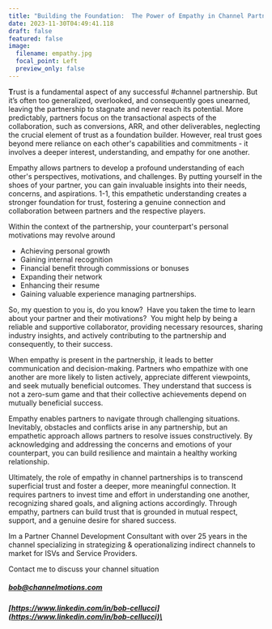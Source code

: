 ```yaml
---
title: "Building the Foundation:  The Power of Empathy in Channel Partnerships"
date: 2023-11-30T04:49:41.118
draft: false
featured: false
image:
  filename: empathy.jpg
  focal_point: Left
  preview_only: false
---
```

**T**rust is a fundamental aspect of any successful #channel partnership. But it’s often too generalized, overlooked, and consequently goes unearned, leaving the partnership to stagnate and never reach its potential. More predictably, partners focus on the transactional aspects of the collaboration, such as conversions, ARR, and other deliverables, neglecting the crucial element of trust as a foundation builder. However, real trust goes beyond mere reliance on each other's capabilities and commitments - it involves a deeper interest, understanding, and empathy for one another.

Empathy allows partners to develop a profound understanding of each other's perspectives, motivations, and challenges. By putting yourself in the shoes of your partner, you can gain invaluable insights into their needs, concerns, and aspirations. 1-1, this empathetic understanding creates a stronger foundation for trust, fostering a genuine connection and collaboration between partners and the respective players. 

Within the context of the partnership, your counterpart's personal motivations may revolve around 

- Achieving personal growth
- Gaining internal recognition 
- Financial benefit through commissions or bonuses
- Expanding their network 
- Enhancing their resume
- Gaining valuable experience managing partnerships. 

So, my question to you is, do you know?  Have you taken the time to learn about your partner and their motivations?  You might help by being a reliable and supportive collaborator, providing necessary resources, sharing industry insights, and actively contributing to the partnership and consequently, to their success.

When empathy is present in the partnership, it leads to better communication and decision-making. Partners who empathize with one another are more likely to listen actively, appreciate different viewpoints, and seek mutually beneficial outcomes. They understand that success is not a zero-sum game and that their collective achievements depend on mutually beneficial success.

Empathy enables partners to navigate through challenging situations. Inevitably, obstacles and conflicts arise in any partnership, but an empathetic approach allows partners to resolve issues constructively. By acknowledging and addressing the concerns and emotions of your counterpart, you can build resilience and maintain a healthy working relationship.

Ultimately, the role of empathy in channel partnerships is to transcend superficial trust and foster a deeper, more meaningful connection. It requires partners to invest time and effort in understanding one another, recognizing shared goals, and aligning actions accordingly. Through empathy, partners can build trust that is grounded in mutual respect, support, and a genuine desire for shared success. 

Im a Partner Channel Development Consultant with over 25 years in the channel specializing in strategizing & operationalizing indirect channels to market for ISVs and Service Providers.

Contact me to discuss your channel situation

##### [bob@channelmotions.com](bob@channelmotions.com)

##### [https://www.linkedin.com/in/bob-cellucci](https://www.linkedin.com/in/bob-cellucci)\




